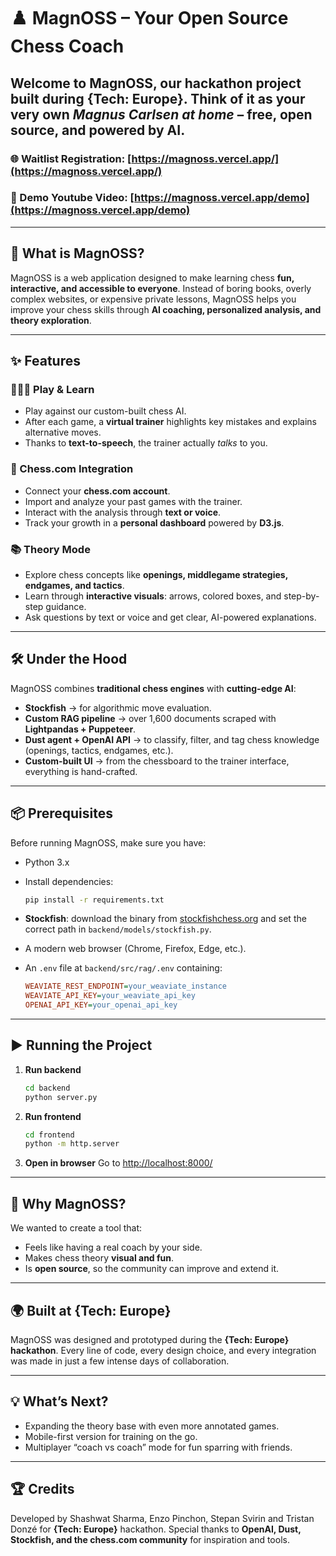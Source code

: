 # ♟️ MagnOSS – Your Open Source Chess Coach

Welcome to **MagnOSS**, our hackathon project built during **{Tech: Europe}**.
Think of it as your very own *Magnus Carlsen at home* – free, open source, and powered by AI.
---

### 🌐 Waitlist Registration: [https://magnoss.vercel.app/](https://magnoss.vercel.app/)  
### 🎥 Demo Youtube Video: [https://magnoss.vercel.app/demo](https://magnoss.vercel.app/demo)

---

## 🚀 What is MagnOSS?

MagnOSS is a web application designed to make learning chess **fun, interactive, and accessible to everyone**.
Instead of boring books, overly complex websites, or expensive private lessons, MagnOSS helps you improve your chess skills through **AI coaching, personalized analysis, and theory exploration**.

---

## ✨ Features

### 🧑‍🤝‍🧑 Play & Learn

* Play against our custom-built chess AI.
* After each game, a **virtual trainer** highlights key mistakes and explains alternative moves.
* Thanks to **text-to-speech**, the trainer actually *talks* to you.

### 🔗 Chess.com Integration

* Connect your **chess.com account**.
* Import and analyze your past games with the trainer.
* Interact with the analysis through **text or voice**.
* Track your growth in a **personal dashboard** powered by **D3.js**.

### 📚 Theory Mode

* Explore chess concepts like **openings, middlegame strategies, endgames, and tactics**.
* Learn through **interactive visuals**: arrows, colored boxes, and step-by-step guidance.
* Ask questions by text or voice and get clear, AI-powered explanations.

---

## 🛠️ Under the Hood

MagnOSS combines **traditional chess engines** with **cutting-edge AI**:

* **Stockfish** → for algorithmic move evaluation.
* **Custom RAG pipeline** → over 1,600 documents scraped with **Lightpandas + Puppeteer**.
* **Dust agent + OpenAI API** → to classify, filter, and tag chess knowledge (openings, tactics, endgames, etc.).
* **Custom-built UI** → from the chessboard to the trainer interface, everything is hand-crafted.

---

## 📦 Prerequisites

Before running MagnOSS, make sure you have:

* Python 3.x
* Install dependencies:

  ```bash
  pip install -r requirements.txt
  ```
* **Stockfish**: download the binary from [stockfishchess.org](https://stockfishchess.org/download/) and set the correct path in `backend/models/stockfish.py`.
* A modern web browser (Chrome, Firefox, Edge, etc.).
* An `.env` file at `backend/src/rag/.env` containing:

  ```ini
  WEAVIATE_REST_ENDPOINT=your_weaviate_instance
  WEAVIATE_API_KEY=your_weaviate_api_key
  OPENAI_API_KEY=your_openai_api_key
  ```

---

## ▶️ Running the Project

1. **Run backend**

   ```bash
   cd backend
   python server.py
   ```

2. **Run frontend**

   ```bash
   cd frontend
   python -m http.server
   ```

3. **Open in browser**
   Go to [http://localhost:8000/](http://localhost:8000/)

---

## 🎯 Why MagnOSS?

We wanted to create a tool that:

* Feels like having a real coach by your side.
* Makes chess theory **visual and fun**.
* Is **open source**, so the community can improve and extend it.

---

## 🌍 Built at {Tech: Europe}

MagnOSS was designed and prototyped during the **{Tech: Europe} hackathon**.
Every line of code, every design choice, and every integration was made in just a few intense days of collaboration.

---

## 💡 What’s Next?

* Expanding the theory base with even more annotated games.
* Mobile-first version for training on the go.
* Multiplayer “coach vs coach” mode for fun sparring with friends.

---

## 🏆 Credits

Developed by Shashwat Sharma, Enzo Pinchon, Stepan Svirin and Tristan Donzé for **{Tech: Europe}** hackathon.
Special thanks to **OpenAI, Dust, Stockfish, and the chess.com community** for inspiration and tools.
